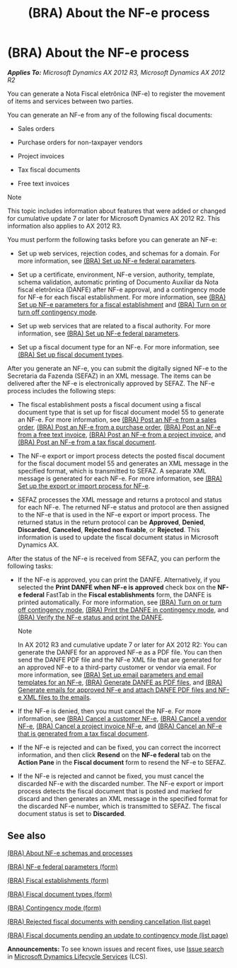 ﻿---
title: (BRA) About the NF-e process
TOCTitle: (BRA) About the NF-e process
ms:assetid: 2e491951-d107-4de2-b156-dbb35e096771
ms:mtpsurl: https://technet.microsoft.com/en-us/library/JJ898462(v=AX.60)
ms:contentKeyID: 50873681
ms.date: 04/18/2014
mtps_version: v=AX.60
f1_keywords:
- BRA
- Brazil
- electronic fiscal document process
- NF-e process
- BR - 00021
- BR - 00022
- BR - 00045
---

# (BRA) About the NF-e process 


_**Applies To:** Microsoft Dynamics AX 2012 R3, Microsoft Dynamics AX 2012 R2_

You can generate a Nota Fiscal eletrônica (NF-e) to register the movement of items and services between two parties.

You can generate an NF-e from any of the following fiscal documents:

  - Sales orders

  - Purchase orders for non-taxpayer vendors

  - Project invoices

  - Tax fiscal documents

  - Free text invoices


> [!NOTE]
> <P>This topic includes information about features that were added or changed for cumulative update 7 or later for Microsoft Dynamics AX 2012 R2. This information also applies to AX 2012 R3.</P>



You must perform the following tasks before you can generate an NF-e:

  - Set up web services, rejection codes, and schemas for a domain. For more information, see [(BRA) Set up NF-e federal parameters](bra-set-up-nf-e-federal-parameters.md).

  - Set up a certificate, environment, NF-e version, authority, template, schema validation, automatic printing of Documento Auxiliar da Nota fiscal eletrônica (DANFE) after NF-e approval, and a contingency mode for NF-e for each fiscal establishment. For more information, see [(BRA) Set up NF-e parameters for a fiscal establishment](bra-set-up-nf-e-parameters-for-a-fiscal-establishment.md) and [(BRA) Turn on or turn off contingency mode](bra-turn-on-or-turn-off-contingency-mode.md).

  - Set up web services that are related to a fiscal authority. For more information, see [(BRA) Set up NF-e federal parameters](bra-set-up-nf-e-federal-parameters.md).

  - Set up a fiscal document type for an NF-e. For more information, see [(BRA) Set up fiscal document types](bra-set-up-fiscal-document-types.md).

After you generate an NF-e, you can submit the digitally signed NF-e to the Secretaria da Fazenda (SEFAZ) in an XML message. The items can be delivered after the NF-e is electronically approved by SEFAZ. The NF-e process includes the following steps:

  - The fiscal establishment posts a fiscal document using a fiscal document type that is set up for fiscal document model 55 to generate an NF-e. For more information, see [(BRA) Post an NF-e from a sales order](bra-post-an-nf-e-from-a-sales-order.md), [(BRA) Post an NF-e from a purchase order](bra-post-an-nf-e-from-a-purchase-order.md), [(BRA) Post an NF-e from a free text invoice](bra-post-an-nf-e-from-a-free-text-invoice.md), [(BRA) Post an NF-e from a project invoice](bra-post-an-nf-e-from-a-project-invoice.md), and [(BRA) Post an NF-e from a tax fiscal document](bra-post-an-nf-e-from-a-tax-fiscal-document.md).

  - The NF-e export or import process detects the posted fiscal document for the fiscal document model 55 and generates an XML message in the specified format, which is transmitted to SEFAZ. A separate XML message is generated for each NF-e. For more information, see [(BRA) Set up the export or import process for NF-e](bra-set-up-the-export-or-import-process-for-nf-e.md).

  - SEFAZ processes the XML message and returns a protocol and status for each NF-e. The returned NF-e status and protocol are then assigned to the NF-e that is used in the NF-e export or import process. The returned status in the return protocol can be **Approved**, **Denied**, **Discarded**, **Canceled**, **Rejected non fixable**, or **Rejected**. This information is used to update the fiscal document status in Microsoft Dynamics AX.

After the status of the NF-e is received from SEFAZ, you can perform the following tasks:

  - If the NF-e is approved, you can print the DANFE. Alternatively, if you selected the **Print DANFE when NF-e is approved** check box on the **NF-e federal** FastTab in the **Fiscal establishments** form, the DANFE is printed automatically. For more information, see [(BRA) Turn on or turn off contingency mode](bra-turn-on-or-turn-off-contingency-mode.md), [(BRA) Print the DANFE in contingency mode](bra-print-the-danfe-in-contingency-mode.md), and [(BRA) Verify the NF-e status and print the DANFE](bra-verify-the-nf-e-status-and-print-the-danfe.md).
    

    > [!NOTE]
    > <P>In AX 2012 R3 and cumulative update 7 or later for AX 2012 R2: You can generate the DANFE for an approved NF-e as a PDF file. You can then send the DANFE PDF file and the NF-e XML file that are generated for an approved NF-e to a third-party customer or vendor via email. For more information, see <A href="bra-set-up-email-parameters-and-email-templates-for-an-nf-e.md">(BRA) Set up email parameters and email templates for an NF-e</A>, <A href="bra-generate-danfe-as-pdf-files.md">(BRA) Generate DANFE as PDF files</A>, and <A href="bra-generate-emails-for-approved-nf-e-and-attach-danfe-pdf-files-and-nf-e-xml-files-to-the-emails.md">(BRA) Generate emails for approved NF-e and attach DANFE PDF files and NF-e XML files to the emails</A>.</P>



  - If the NF-e is denied, then you must cancel the NF-e. For more information, see [(BRA) Cancel a customer NF-e](bra-cancel-a-customer-nf-e.md), [(BRA) Cancel a vendor NF-e](bra-cancel-a-vendor-nf-e.md), [(BRA) Cancel a project invoice NF-e](bra-cancel-a-project-invoice-nf-e.md), and [(BRA) Cancel an NF-e that is generated from a tax fiscal document](bra-cancel-an-nf-e-that-is-generated-from-a-tax-fiscal-document.md).

  - If the NF-e is rejected and can be fixed, you can correct the incorrect information, and then click **Resend** on the **NF-e federal** tab on the **Action Pane** in the **Fiscal document** form to resend the NF-e to SEFAZ.

  - If the NF-e is rejected and cannot be fixed, you must cancel the discarded NF-e with the discarded number. The NF-e export or import process detects the fiscal document that is posted and marked for discard and then generates an XML message in the specified format for the discarded NF-e number, which is transmitted to SEFAZ. The fiscal document status is set to **Discarded**.

## See also

[(BRA) About NF-e schemas and processes](bra-about-nf-e-schemas-and-processes.md)

[(BRA) NF-e federal parameters (form)](https://technet.microsoft.com/en-us/library/jj933509\(v=ax.60\))

[(BRA) Fiscal establishments (form)](https://technet.microsoft.com/en-us/library/jj933531\(v=ax.60\))

[(BRA) Fiscal document types (form)](https://technet.microsoft.com/en-us/library/jj710551\(v=ax.60\))

[(BRA) Contingency mode (form)](https://technet.microsoft.com/en-us/library/jj933511\(v=ax.60\))

[(BRA) Rejected fiscal documents with pending cancellation (list page)](https://technet.microsoft.com/en-us/library/jj937996\(v=ax.60\))

[(BRA) Fiscal documents pending an update to contingency mode (list page)](https://technet.microsoft.com/en-us/library/jj937991\(v=ax.60\))

  
**Announcements:** To see known issues and recent fixes, use [Issue search](http://go.microsoft.com/fwlink/?linkid=389258) in [Microsoft Dynamics Lifecycle Services](http://go.microsoft.com/fwlink/?linkid=306505) (LCS).

